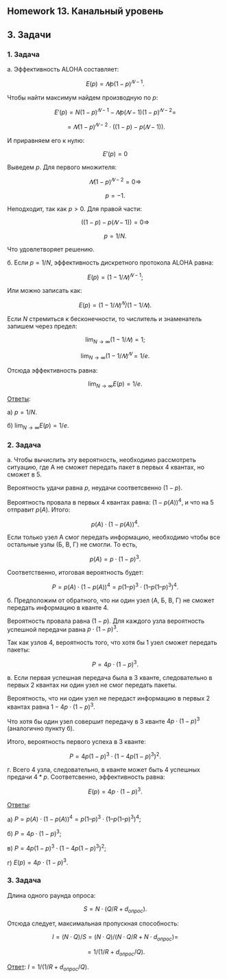 ## Homework 13. Канальный уровень

## 3. Задачи

### 1. Задача

а. Эффективность ALOHA составляет:

$${ E(p) = 𝑁p(1 − p)^{𝑁-1}. }$$

Чтобы найти максимум найдем производную по ${ p }$:

$${ E'(p) = N(1 − p)^{𝑁-1} − 𝑁p(𝑁 − 1)(1 − p)^{𝑁-2} = }$$

$${ = 𝑁(1 − p)^{𝑁-2} \cdot ((1 − p) − p(𝑁 − 1)). }$$

И приравняем его к нулю:

$${ E'(p) = 0 }$$

Выведем ${ p }$. Для первого множителя:

$${ 𝑁(1 − p)^{𝑁-2} = 0 \Rightarrow }$$

$${ p = -1. }$$

Неподходит, так как ${ p > 0 }$. Для правой части:

$${ ((1 − p) − p(𝑁 − 1)) = 0 \Rightarrow }$$

$${ p = 1 / N. }$$

Что удовлетворяет решению.

б. Если ${ p = 1 / N }$, эффективность дискретного
протокола ALOHA равна:

$${ E(p) = (1 − 1 / 𝑁 )^{𝑁 - 1}; }$$

Или можно записать как:

$${ E(p) = (1 − 1 / 𝑁 )^{𝑁} / (1 − 1 / 𝑁 ). }$$

Если ${ N }$ стремиться к бесконечности, то числитель и знаменатель запишем через предел:

$${ \lim_{N → ∞}{(1 − 1 / 𝑁 )} = 1; }$$

$${ \lim_{N → ∞}{(1 − 1 / 𝑁 )^{𝑁}} = 1 / e. }$$

Отсюда эффективность равна:

$${ \lim_{N → ∞}{E(p)} = 1 / e. }$$

<ins>Ответы</ins>:

а) ${ p = 1 / N. }$

б) ${ \lim_{N → ∞}{E(p)} = 1 / e. }$

### 2. Задача

а. Чтобы вычислить эту вероятность, необходимо рассмотреть ситуацию, где А не сможет передать пакет в первых 4 квантах, но сможет в 5.

Вероятность удачи равна ${ p }$, неудачи соответсвенно ${ (1 - p) }$.

Вероятность провала в первых 4 квантах равна: ${ (1 - p(А))^4 }$, и что на 5 отправит ${ p(А) }$. Итого:

$${ p(А) \cdot (1 - p(А))^4. }$$

Если только узел А смог передать информацию, необходимо чтобы все остальные узлы (Б, В, Г) не смогли. То есть,

$${ p(A) = p \cdot (1 - p)^3. }$$

Соответственно, итоговая вероятность будет:

$${ P = p(А) \cdot (1 - p(А))^4 =  p(1 – p)^3 \cdot (1 – p(1 – p)^3)^4. }$$

б. Предположим от обратного, что ни один узел (A, Б, В, Г) не сможет передать информацию в кванте 4.

Вероятность провала равна ${ (1 - p) }$. Для каждого узла вероятность успешной передачи равна ${ p \cdot (1 - p)^3 }$.

Так как узлов 4, вероятность того, что хотя бы 1 узел сможет передать пакеты:

$$ { P = 4p \cdot (1 - p)^3. }$$

в. Если первая успешная передача была в 3 кванте, следовательно в первых 2 квантах ни один узел не смог передать пакеты.

Вероятность, что ни один узел не передаст информацию в первых 2 квантах равна ${ 1 - 4p \cdot (1 - p)^3 }$.

Что хотя бы один узел совершит передачу в 3 кванте ${ 4p \cdot (1 - p)^3 }$ (аналогично пункту б).

Итого, вероятность первого успеха в 3 кванте:

$${ P = 4 p(1 - p)^3 \cdot (1 - 4 p(1 - p)^3)^2. }$$

г. Всего 4 узла, следовательно, в кванте может быть 4 успешных предачи ${ 4 * p }$. Cоответсвенно, эффективность равна:

$${ E(p) = 4p \cdot (1 - p)^3. }$$

<ins>Ответы</ins>:

а) ${ P = p(А) \cdot (1 - p(А))^4 =  p(1 – p)^3 \cdot (1 – p(1 – p)^3)^4; }$

б) ${ P = 4p \cdot (1 - p)^3; }$

в) ${ P = 4 p(1 - p)^3 \cdot (1 - 4 p(1 - p)^3)^2; }$

г) ${ E(p) = 4p \cdot (1 - p)^3. }$

### 3. Задача

Длина одного раунда опроса:

$${ S = N \cdot (Q / R + d_{опрос}). }$$

Отсюда следует, максимальная пропускная способность:

$${ I =  (N \cdot Q) / S = (N \cdot Q) / (N \cdot Q / R + N \cdot d_{опрос}) = }$$

$${ = 1 / (1 / R + d_{опрос} / Q). }$$

<ins>Ответ</ins>: ${ I = 1 / (1 / R + d_{опрос} / Q). }$
